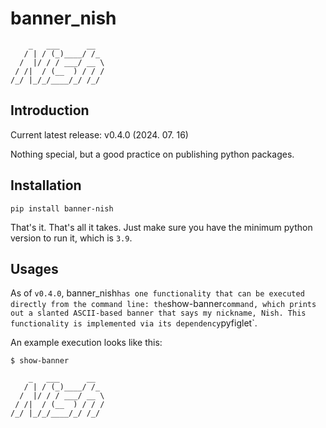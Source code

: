 # banner_nish
```
    _   ___      __
   / | / (_)____/ /_
  /  |/ / / ___/ __ \
 / /|  / (__  ) / / /
/_/ |_/_/____/_/ /_/
```
## Introduction
Current latest release: v0.4.0 (2024. 07. 16)

Nothing special, but a good practice on publishing python packages.

## Installation
```
pip install banner-nish
```
That's it. That's all it takes. Just make sure you have the minimum python version to run it, which is `3.9`.

## Usages
As of `v0.4.0`, banner_nish` has one functionality that can be executed directly from the command line: the `show-banner` command, which prints out a slanted ASCII-based banner that says my nickname, Nish. This functionality is implemented via its dependency `pyfiglet`.

An example execution looks like this:
```
$ show-banner

    _   ___      __
   / | / (_)____/ /_
  /  |/ / / ___/ __ \
 / /|  / (__  ) / / /
/_/ |_/_/____/_/ /_/

```
